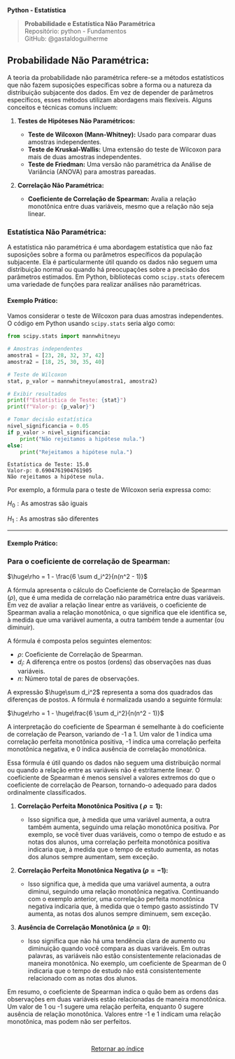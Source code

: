 **Python - Estatística** 
>**Probabilidade e Estatística Não Paramétrica**    
> Repositório: python - Fundamentos  
> GitHub: @gastaldoguilherme
&nbsp;



## Probabilidade Não Paramétrica:

A teoria da probabilidade não paramétrica refere-se a métodos estatísticos que não fazem suposições específicas sobre a forma ou a natureza da distribuição subjacente dos dados. Em vez de depender de parâmetros específicos, esses métodos utilizam abordagens mais flexíveis. Alguns conceitos e técnicas comuns incluem:

1. **Testes de Hipóteses Não Paramétricos:**
   - **Teste de Wilcoxon (Mann-Whitney):** Usado para comparar duas amostras independentes.
   - **Teste de Kruskal-Wallis:** Uma extensão do teste de Wilcoxon para mais de duas amostras independentes.
   - **Teste de Friedman:** Uma versão não paramétrica da Análise de Variância (ANOVA) para amostras pareadas.

2. **Correlação Não Paramétrica:**
   - **Coeficiente de Correlação de Spearman:** Avalia a relação monotônica entre duas variáveis, mesmo que a relação não seja linear.

### Estatística Não Paramétrica:

A estatística não paramétrica é uma abordagem estatística que não faz suposições sobre a forma ou parâmetros específicos da população subjacente. Ela é particularmente útil quando os dados não seguem uma distribuição normal ou quando há preocupações sobre a precisão dos parâmetros estimados. Em Python, bibliotecas como `scipy.stats` oferecem uma variedade de funções para realizar análises não paramétricas.

#### Exemplo Prático:

Vamos considerar o teste de Wilcoxon para duas amostras independentes. O código em Python usando `scipy.stats` seria algo como:

```python
from scipy.stats import mannwhitneyu

# Amostras independentes
amostra1 = [23, 28, 32, 37, 42]
amostra2 = [18, 25, 30, 35, 40]

# Teste de Wilcoxon
stat, p_valor = mannwhitneyu(amostra1, amostra2)

# Exibir resultados
print(f"Estatística de Teste: {stat}")
print(f"Valor-p: {p_valor}")

# Tomar decisão estatística
nivel_significancia = 0.05
if p_valor > nivel_significancia:
    print("Não rejeitamos a hipótese nula.")
else:
    print("Rejeitamos a hipótese nula.")
```
```
Estatística de Teste: 15.0
Valor-p: 0.6904761904761905
Não rejeitamos a hipótese nula.

```

 Por exemplo, a fórmula para o teste de Wilcoxon seria expressa como:

$H_0: \text{As amostras são iguais}$

$H_1: \text{As amostras são diferentes}$


---

#### Exemplo Prático:

### Para o coeficiente de correlação de Spearman:

$\huge\rho = 1 - \frac{6 \sum d_i^2}{n(n^2 - 1)}$



A fórmula apresenta o cálculo do Coeficiente de Correlação de Spearman ($\rho$), que é uma medida de correlação não paramétrica entre duas variáveis. Em vez de avaliar a relação linear entre as variáveis, o coeficiente de Spearman avalia a relação monotônica, o que significa que ele identifica se, à medida que uma variável aumenta, a outra também tende a aumentar (ou diminuir).

A fórmula é composta pelos seguintes elementos:

- $\rho$: Coeficiente de Correlação de Spearman.
- $d_i$: A diferença entre os postos (ordens) das observações nas duas variáveis.
- $n$: Número total de pares de observações.

A expressão $\huge\sum d_i^2$ representa a soma dos quadrados das diferenças de postos. A fórmula é normalizada usando a seguinte fórmula:

$\huge\rho = 1 - \huge\frac{6 \sum d_i^2}{n(n^2 - 1)}$

A interpretação do coeficiente de Spearman é semelhante à do coeficiente de correlação de Pearson, variando de -1 a 1. Um valor de 1 indica uma correlação perfeita monotônica positiva, -1 indica uma correlação perfeita monotônica negativa, e 0 indica ausência de correlação monotônica.

Essa fórmula é útil quando os dados não seguem uma distribuição normal ou quando a relação entre as variáveis não é estritamente linear. O coeficiente de Spearman é menos sensível a valores extremos do que o coeficiente de correlação de Pearson, tornando-o adequado para dados ordinalmente classificados.


1. **Correlação Perfeita Monotônica Positiva ( $\rho = 1$):**
   - Isso significa que, à medida que uma variável aumenta, a outra também aumenta, seguindo uma relação monotônica positiva. Por exemplo, se você tiver duas variáveis, como o tempo de estudo e as notas dos alunos, uma correlação perfeita monotônica positiva indicaria que, à medida que o tempo de estudo aumenta, as notas dos alunos sempre aumentam, sem exceção.

2. **Correlação Perfeita Monotônica Negativa ($\rho = -1$):**
   - Isso significa que, à medida que uma variável aumenta, a outra diminui, seguindo uma relação monotônica negativa. Continuando com o exemplo anterior, uma correlação perfeita monotônica negativa indicaria que, à medida que o tempo gasto assistindo TV aumenta, as notas dos alunos sempre diminuem, sem exceção.

3. **Ausência de Correlação Monotônica ($\rho = 0$):**
   - Isso significa que não há uma tendência clara de aumento ou diminuição quando você compara as duas variáveis. Em outras palavras, as variáveis não estão consistentemente relacionadas de maneira monotônica. No exemplo, um coeficiente de Spearman de 0 indicaria que o tempo de estudo não está consistentemente relacionado com as notas dos alunos.

Em resumo, o coeficiente de Spearman indica o quão bem as ordens das observações em duas variáveis estão relacionadas de maneira monotônica. Um valor de 1 ou -1 sugere uma relação perfeita, enquanto 0 sugere ausência de relação monotônica. Valores entre -1 e 1 indicam uma relação monotônica, mas podem não ser perfeitos.













&nbsp;

<div align="center">
   
[Retornar ao índice](/README.md)

</div>
